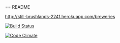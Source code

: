 == README

http://still-brushlands-2241.herokuapp.com/breweries

[![Build Status](https://travis-ci.org/Kaermes/ratebeer-public.png)](https://travis-ci.org/Kaermes/ratebeer-public)

[![Code Climate](https://codeclimate.com/github/Kaermes/ratebeer.png)](https://codeclimate.com/github/Kaermes/ratebeer)

